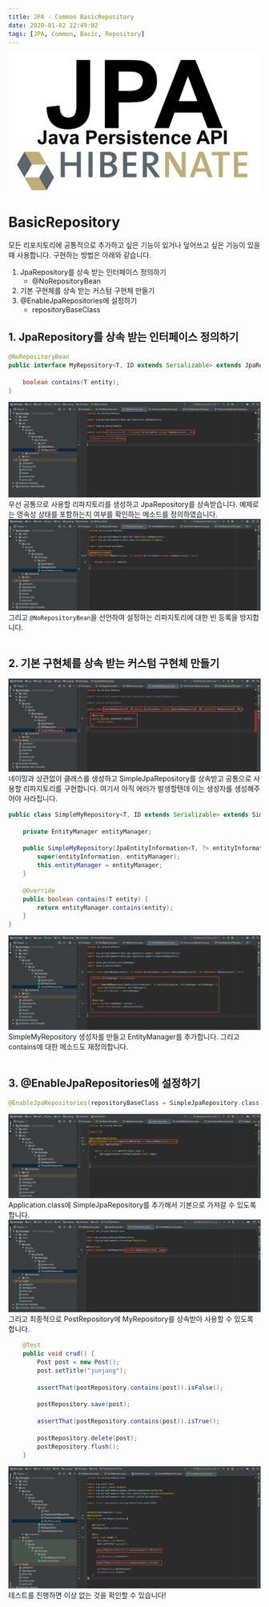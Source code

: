 ```yaml
---
title: JPA - Common BasicRepository
date: 2020-01-02 22:49:02
tags: [JPA, Common, Basic, Repository]
---
```


![images](../../images//jpa/jpa.jpg)<br/>

# BasicRepository

모든 리포지토리에 공통적으로 추가하고 싶은 기능이 있거나 덮어쓰고 싶은 기능이 있을 때 사용합니다. 구현하는 방법은 아래와 같습니다.

1. JpaRepository를 상속 받는 인터페이스 정의하기
   - @NoRepositoryBean
2. 기본 구현체를 상속 받는 커스텀 구현체 만들기
3. @EnableJpaRepositories에 설정하기
   - repositoryBaseClass

## 1. JpaRepository를 상속 받는 인터페이스 정의하기

```java
@NoRepositoryBean
public interface MyRepository<T, ID extends Serializable> extends JpaRepository<T, ID> {

    boolean contains(T entity);
}
```

![BasicRepository](../../images//jpa/basicrepository/bas1.png) 우선 공통으로 사용할 리파지토리를 생성하고 JpaRepository를 상속받습니다. 예제로는 영속성 상태를 포함하는지 여부를 확인하는 메소드를 정의하였습니다.<br/>
![BasicRepository](../../images//jpa/basicrepository/bas4.png) 그리고 `@NoRepositoryBean`을 선언하여 설정하는 리파지토리에 대한 빈 등록을 방지합니다.<br/>
<br/>

## 2. 기본 구현체를 상속 받는 커스텀 구현체 만들기

![BasicRepository](../../images//jpa/basicrepository/bas2.png) 네이밍과 상관없이 클래스를 생성하고 SimpleJpaRepository를 상속받고 공통으로 사용할 리파지토리를 구현합니다.
여기서 아직 에러가 발생할텐데 이는 생성자를 생성해주어야 사라집니다.<br/>

```java
public class SimpleMyRepository<T, ID extends Serializable> extends SimpleJpaRepository<T, ID> implements MyRepository<T, ID> {

    private EntityManager entityManager;

    public SimpleMyRepository(JpaEntityInformation<T, ?> entityInformation, EntityManager entityManager) {
        super(entityInformation, entityManager);
        this.entityManager = entityManager;
    }

    @Override
    public boolean contains(T entity) {
        return entityManager.contains(entity);
    }
}
```

![BasicRepository](../../images//jpa/basicrepository/bas3.png) SimpleMyRepository 생성자를 만들고 EntityManager를 추가합니다. 그리고 contains에 대한 메소드도 재정의합니다.<br/>
<br/>

## 3. @EnableJpaRepositories에 설정하기

```java
@EnableJpaRepositories(repositoryBaseClass = SimpleJpaRepository.class)
```

![BasicRepository](../../images//jpa/basicrepository/bas5.png) Application.class에 SimpleJpaRepository를 추가해서 기본으로 가져갈 수 있도록 합니다.<br/>
![BasicRepository](../../images//jpa/basicrepository/bas6.png) 그리고 최종적으로 PostRepository에 MyRepository를 상속받아 사용할 수 있도록 합니다.<br/>

```java
    @Test
    public void crud() {
        Post post = new Post();
        post.setTitle("junjang");

        assertThat(postRepository.contains(post)).isFalse();

        postRepository.save(post);

        assertThat(postRepository.contains(post)).isTrue();

        postRepository.delete(post);
        postRepository.flush();
    }
```

![BasicRepository](../../images//jpa/basicrepository/bas7.png) 테스트를 진행하면 이상 없는 것을 확인할 수 있습니다!
